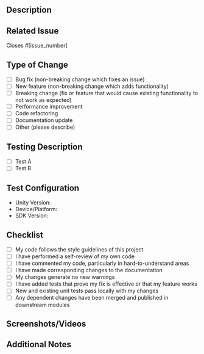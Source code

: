 ## Description
<!-- Describe your changes in detail -->

## Related Issue
<!-- Please link to the issue here -->
Closes #[issue_number]

## Type of Change
<!-- Please delete options that are not relevant -->
- [ ] Bug fix (non-breaking change which fixes an issue)
- [ ] New feature (non-breaking change which adds functionality)
- [ ] Breaking change (fix or feature that would cause existing functionality to not work as expected)
- [ ] Performance improvement
- [ ] Code refactoring
- [ ] Documentation update
- [ ] Other (please describe)

## Testing Description
<!-- Please describe the tests that you ran to verify your changes -->
- [ ] Test A
- [ ] Test B

## Test Configuration
<!-- Please describe the test configuration -->
- Unity Version:
- Device/Platform:
- SDK Version:

## Checklist
- [ ] My code follows the style guidelines of this project
- [ ] I have performed a self-review of my own code
- [ ] I have commented my code, particularly in hard-to-understand areas
- [ ] I have made corresponding changes to the documentation
- [ ] My changes generate no new warnings
- [ ] I have added tests that prove my fix is effective or that my feature works
- [ ] New and existing unit tests pass locally with my changes
- [ ] Any dependent changes have been merged and published in downstream modules

## Screenshots/Videos
<!-- If applicable, add screenshots or videos to help explain your changes -->

## Additional Notes
<!-- Add any other context about the pull request here --> 